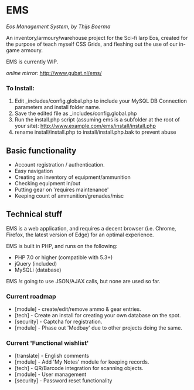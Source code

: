 # EMS
*Eos Management System, by Thijs Boerma*

An inventory/armoury/warehouse project for the Sci-fi larp Eos, created for the purpose of teach myself CSS Grids, and fleshing out the use of our in-game armoury.

EMS is currently WIP.

*online mirror:*
http://www.gubat.nl/ems/

### To Install:
1. Edit _includes/config.global.php to include your MySQL DB Connection parameters and install folder name.
2. Save the edited file as _includes/config.global.php
3. Run the install.php script (assuming ems is a subfolder at the root of your site): http://www.example.com/ems/install/install.php
4. rename install/install.php to install/install.php.bak to prevent abuse

## Basic functionality
- Account registration / authentication.
- Easy navigation
- Creating an inventory of equipment/ammunition
- Checking equipment in/out
- Putting gear on 'requires maintenance'
- Keeping count of ammunition/grenades/misc

## Technical stuff
EMS is a web application, and requires a decent browser (i.e. Chrome, Firefox, the latest version of Edge) for an optimal experience.

EMS is built in PHP, and runs on the following:
- PHP 7.0 or higher (compatible with 5.3+)
- jQuery (included)
- MySQLi  (database)

EMS *is* going to use JSON/AJAX calls, but none are used so far.

### Current roadmap
- [module]    - create/edit/remove ammo & gear entries.
- [tech]      - Create an install for creating your own database on the spot.
- [security]  - Captcha for registration.
- [module]    - Phase out 'Medbay' due to other projects doing the same.

### Current 'Functional wishlist'
- [translate] - English comments
- [module]    - Add 'My Notes' module for keeping records.
- [tech]      - QR/Barcode integration for scanning objects.
- [module]    - User management
- [security]  - Password reset functionality
